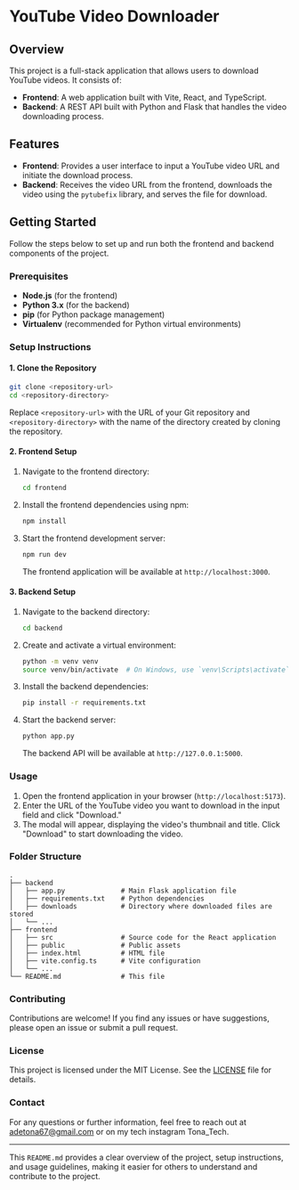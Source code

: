 # YouTube Video Downloader

## Overview

This project is a full-stack application that allows users to download YouTube videos. It consists of:

- **Frontend**: A web application built with Vite, React, and TypeScript.
- **Backend**: A REST API built with Python and Flask that handles the video downloading process.

## Features

- **Frontend**: Provides a user interface to input a YouTube video URL and initiate the download process.
- **Backend**: Receives the video URL from the frontend, downloads the video using the `pytubefix` library, and serves the file for download.

## Getting Started

Follow the steps below to set up and run both the frontend and backend components of the project.

### Prerequisites

- **Node.js** (for the frontend)
- **Python 3.x** (for the backend)
- **pip** (for Python package management)
- **Virtualenv** (recommended for Python virtual environments)

### Setup Instructions

#### 1. Clone the Repository

```bash
git clone <repository-url>
cd <repository-directory>
```

Replace `<repository-url>` with the URL of your Git repository and `<repository-directory>` with the name of the directory created by cloning the repository.

#### 2. Frontend Setup

1. Navigate to the frontend directory:

   ```bash
   cd frontend
   ```

2. Install the frontend dependencies using npm:

   ```bash
   npm install
   ```

3. Start the frontend development server:

   ```bash
   npm run dev
   ```

   The frontend application will be available at `http://localhost:3000`.

#### 3. Backend Setup

1. Navigate to the backend directory:

   ```bash
   cd backend
   ```

2. Create and activate a virtual environment:

   ```bash
   python -m venv venv
   source venv/bin/activate  # On Windows, use `venv\Scripts\activate`
   ```

3. Install the backend dependencies:

   ```bash
   pip install -r requirements.txt
   ```

4. Start the backend server:

   ```bash
   python app.py
   ```

   The backend API will be available at `http://127.0.0.1:5000`.

### Usage

1. Open the frontend application in your browser (`http://localhost:5173`).
2. Enter the URL of the YouTube video you want to download in the input field and click "Download."
3. The modal will appear, displaying the video's thumbnail and title. Click "Download" to start downloading the video.

### Folder Structure

```
.
├── backend
│   ├── app.py              # Main Flask application file
│   ├── requirements.txt    # Python dependencies
│   ├── downloads           # Directory where downloaded files are stored
│   └── ...
├── frontend
│   ├── src                 # Source code for the React application
│   ├── public              # Public assets
│   ├── index.html          # HTML file
│   ├── vite.config.ts      # Vite configuration
│   └── ...
└── README.md               # This file
```

### Contributing

Contributions are welcome! If you find any issues or have suggestions, please open an issue or submit a pull request.

### License

This project is licensed under the MIT License. See the [LICENSE](LICENSE) file for details.

### Contact

For any questions or further information, feel free to reach out at adetona67@gmail.com or on my tech instagram Tona_Tech.

---

This `README.md` provides a clear overview of the project, setup instructions, and usage guidelines, making it easier for others to understand and contribute to the project.
